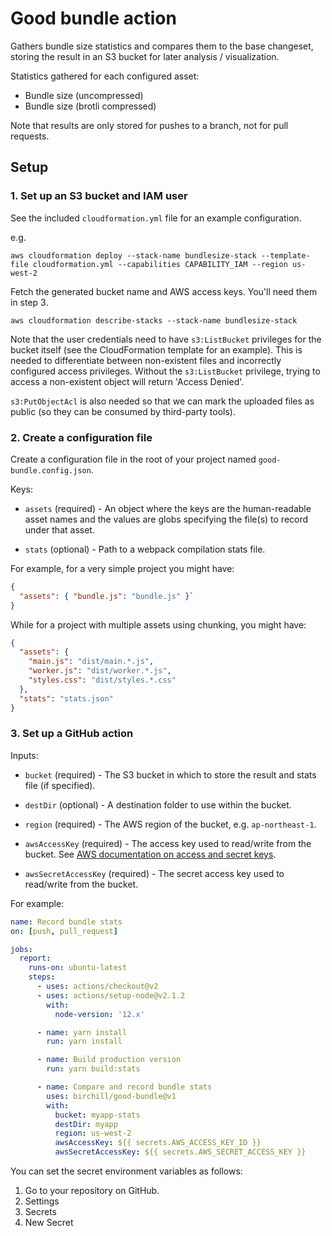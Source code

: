# Good bundle action

Gathers bundle size statistics and compares them to the base changeset,
storing the result in an S3 bucket for later analysis / visualization.

Statistics gathered for each configured asset:

- Bundle size (uncompressed)
- Bundle size (brotli compressed)

Note that results are only stored for pushes to a branch, not for pull
requests.

## Setup

### 1. Set up an S3 bucket and IAM user

See the included `cloudformation.yml` file for an example configuration.

e.g.

```console
aws cloudformation deploy --stack-name bundlesize-stack --template-file cloudformation.yml --capabilities CAPABILITY_IAM --region us-west-2
```

Fetch the generated bucket name and AWS access keys. You'll need them in step 3.

```console
aws cloudformation describe-stacks --stack-name bundlesize-stack
```

Note that the user credentials need to have `s3:ListBucket` privileges for
the bucket itself (see the CloudFormation template for an example). This is
needed to differentiate between non-existent files and incorrectly configured
access privileges. Without the `s3:ListBucket` privilege, trying to access a
non-existent object will return 'Access Denied'.

`s3:PutObjectAcl` is also needed so that we can mark the uploaded files as
public (so they can be consumed by third-party tools).

### 2. Create a configuration file

Create a configuration file in the root of your project named `good-bundle.config.json`.

Keys:

- `assets` (required) - An object where the keys are the human-readable asset
  names and the values are globs specifying the file(s) to record under that asset.

- `stats` (optional) - Path to a webpack compilation stats file.

For example, for a very simple project you might have:

```json
{
  "assets": { "bundle.js": "bundle.js" }`
}
```

While for a project with multiple assets using chunking, you might have:

```json
{
  "assets": {
    "main.js": "dist/main.*.js",
    "worker.js": "dist/worker.*.js",
    "styles.css": "dist/styles.*.css"
  },
  "stats": "stats.json"
}
```

### 3. Set up a GitHub action

Inputs:

- `bucket` (required) - The S3 bucket in which to store the result and stats file
  (if specified).

- `destDir` (optional) - A destination folder to use within the bucket.

- `region` (required) - The AWS region of the bucket, e.g. `ap-northeast-1`.

- `awsAccessKey` (required) - The access key used to read/write from the
  bucket. See [AWS documentation on access and secret
  keys](https://docs.aws.amazon.com/general/latest/gr/aws-sec-cred-types.html#access-keys-and-secret-access-keys).

- `awsSecretAccessKey` (required) - The secret access key used to read/write
  from the bucket.

For example:

```yaml
name: Record bundle stats
on: [push, pull_request]

jobs:
  report:
    runs-on: ubuntu-latest
    steps:
      - uses: actions/checkout@v2
      - uses: actions/setup-node@v2.1.2
        with:
          node-version: '12.x'

      - name: yarn install
        run: yarn install

      - name: Build production version
        run: yarn build:stats

      - name: Compare and record bundle stats
        uses: birchill/good-bundle@v1
        with:
          bucket: myapp-stats
          destDir: myapp
          region: us-west-2
          awsAccessKey: ${{ secrets.AWS_ACCESS_KEY_ID }}
          awsSecretAccessKey: ${{ secrets.AWS_SECRET_ACCESS_KEY }}
```

You can set the secret environment variables as follows:

1.  Go to your repository on GitHub.
1.  Settings
1.  Secrets
1.  New Secret
